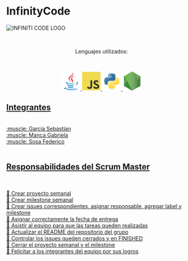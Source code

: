 # InfinityCode

![INFINITI CODE LOGO](https://github.com/CodeSystem2022/InfinityCode-4to-Semestre/assets/103858769/445c956a-dbdf-4010-b801-0d7c42d90d97)

<br>

<p align = "center">Lenguajes utilizados: </p>

<br>

<p align="center"> <a href="https://www.java.com" target="_blank" rel="noreferrer"> <img src="https://raw.githubusercontent.com/devicons/devicon/master/icons/java/java-original.svg" alt="java" width="50" height="50"/> </a> <a href="https://developer.mozilla.org/en-US/docs/Web/JavaScript" target="_blank" rel="noreferrer"> <img src="https://raw.githubusercontent.com/devicons/devicon/master/icons/javascript/javascript-original.svg" alt="javascript" width="50" height="50"/> </a> <a href="https://www.python.org" target="_blank" rel="noreferrer"> <img src="https://raw.githubusercontent.com/devicons/devicon/master/icons/python/python-original.svg" alt="python" width="50" height="50"/> </a> <code><a href="https://nodejs.org/es" target="_blank"><img height="50" alt="nodejs" src="https://raw.githubusercontent.com/github/explore/80688e429a7d4ef2fca1e82350fe8e3517d3494d/topics/nodejs/nodejs.png"></code></p>



## Integrantes
<br>
:muscle: García Sebastían<br>
:muscle: Manca Gabriela<br>
:muscle: Sosa Federico<br>
<br>

## Responsabilidades del Scrum Master 
<br>

:lock_with_ink_pen: Crear proyecto semanal<br>
:lock_with_ink_pen: Crear milestone semanal<br>
:lock_with_ink_pen: Crear issues correspondientes, asignar responsable, agregar label y milestone<br>
:lock_with_ink_pen: Asignar correctamente la fecha de entrega<br>
:lock_with_ink_pen: Asistir al equipo para que las tareas queden realizadas<br>
:lock_with_ink_pen: Actualizar el README del repositorio del grupo<br>
:lock_with_ink_pen: Controlar los issues queden cerrados y en FINISHED<br>
:lock_with_ink_pen: Cerrar el proyecto semanal y el milestone<br>
:gift_heart: Felicitar a los integrantes del equipo por sus logros<br>
